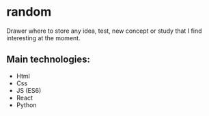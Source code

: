 # random


Drawer where to store any idea, test, new concept or study that I find interesting at the moment.


## Main technologies:

 - Html
 - Css
 - JS (ES6)
 - React
 - Python